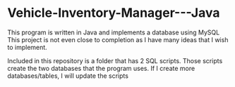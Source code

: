 # Vehicle-Inventory-Manager---Java
This program is written in Java and implements a database using MySQL
This project is not even close to completion as I have many ideas that I wish to implement.  

Included in this repository is a folder that has 2 SQL scripts.  Those scripts create the two databases that the program uses.
If I create more databases/tables, I will update the scripts
